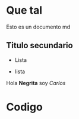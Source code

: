 # Que tal

Esto es un documento md

## Titulo secundario

* Lista

* lista

Hola **Negrita** soy *Carlos*


# Codigo

```js


```